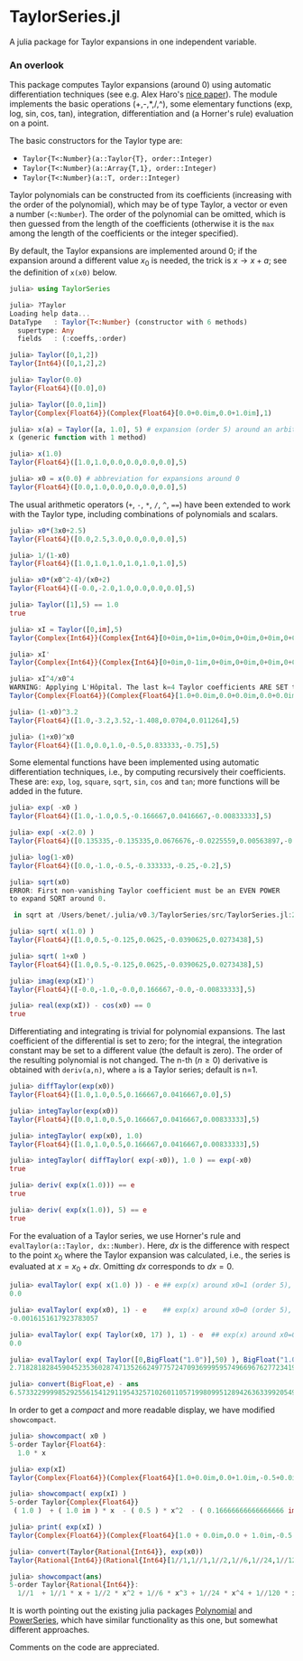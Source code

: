# TaylorSeries.jl

A julia package for Taylor expansions in one independent variable.


### An overlook

This package computes Taylor expansions (around 0) using automatic differentiation techniques (see e.g. Alex Haro's [nice paper][1]). The module implements the basic operations (+,-,*,/,^), some elementary functions (exp, log, sin, cos, tan), integration, differentiation and (a Horner's rule) evaluation on a point. 

The basic constructors for the Taylor type are:

- `Taylor{T<:Number}(a::Taylor{T}, order::Integer)`
- `Taylor{T<:Number}(a::Array{T,1}, order::Integer)` 
- `Taylor{T<:Number}(a::T, order::Integer)`

Taylor polynomials can be constructed from its coefficients (increasing with the order of the polynomial), which may be of type Taylor, a vector or even a number (`<:Number`). The order of the polynomial can be omitted, which is then guessed from the length of the coefficients (otherwise it is the `max` among the length of the coefficients or the integer specified). 

By default, the Taylor expansions are implemented around 0; if the expansion around a different value $x_0$ is needed, the trick is $x\to x+a$; see the definition of `x(x0)` below. 

```julia
julia> using TaylorSeries

julia> ?Taylor
Loading help data...
DataType   : Taylor{T<:Number} (constructor with 6 methods)
  supertype: Any
  fields   : (:coeffs,:order)

julia> Taylor([0,1,2])
Taylor{Int64}([0,1,2],2)

julia> Taylor(0.0)
Taylor{Float64}([0.0],0)

julia> Taylor([0.0,1im])
Taylor{Complex{Float64}}(Complex{Float64}[0.0+0.0im,0.0+1.0im],1)

julia> x(a) = Taylor([a, 1.0], 5) # expansion (order 5) around an arbitrary value a
x (generic function with 1 method)

julia> x(1.0)
Taylor{Float64}([1.0,1.0,0.0,0.0,0.0,0.0],5)

julia> x0 = x(0.0) # abbreviation for expansions around 0
Taylor{Float64}([0.0,1.0,0.0,0.0,0.0,0.0],5)

```

The usual arithmetic operators (`+`, `-`, `*`, `/`, `^`, `==`) have been extended to work with the Taylor type, including combinations of polynomials and scalars. 

```julia
julia> x0*(3x0+2.5)
Taylor{Float64}([0.0,2.5,3.0,0.0,0.0,0.0],5)

julia> 1/(1-x0)
Taylor{Float64}([1.0,1.0,1.0,1.0,1.0,1.0],5)

julia> x0*(x0^2-4)/(x0+2)
Taylor{Float64}([-0.0,-2.0,1.0,0.0,0.0,0.0],5)

julia> Taylor([1],5) == 1.0
true

julia> xI = Taylor([0,im],5)
Taylor{Complex{Int64}}(Complex{Int64}[0+0im,0+1im,0+0im,0+0im,0+0im,0+0im],5)

julia> xI'
Taylor{Complex{Int64}}(Complex{Int64}[0+0im,0-1im,0+0im,0+0im,0+0im,0+0im],5)

julia> xI^4/x0^4
WARNING: Applying L'Hôpital. The last k=4 Taylor coefficients ARE SET to 0.
Taylor{Complex{Float64}}(Complex{Float64}[1.0+0.0im,0.0+0.0im,0.0+0.0im,0.0+0.0im,0.0+0.0im,0.0+0.0im],5)

julia> (1-x0)^3.2
Taylor{Float64}([1.0,-3.2,3.52,-1.408,0.0704,0.011264],5)

julia> (1+x0)^x0
Taylor{Float64}([1.0,0.0,1.0,-0.5,0.833333,-0.75],5)

```

Some elemental functions have been implemented using automatic differentiation techniques, i.e., by computing recursively their coefficients. These are: `exp`, `log`, `square`, `sqrt`, `sin`, `cos` and `tan`; more functions will be added in the future.
```julia
julia> exp( -x0 )
Taylor{Float64}([1.0,-1.0,0.5,-0.166667,0.0416667,-0.00833333],5)

julia> exp( -x(2.0) )
Taylor{Float64}([0.135335,-0.135335,0.0676676,-0.0225559,0.00563897,-0.00112779],5)

julia> log(1-x0)
Taylor{Float64}([0.0,-1.0,-0.5,-0.333333,-0.25,-0.2],5)

julia> sqrt(x0)
ERROR: First non-vanishing Taylor coefficient must be an EVEN POWER
to expand SQRT around 0.

 in sqrt at /Users/benet/.julia/v0.3/TaylorSeries/src/TaylorSeries.jl:281

julia> sqrt( x(1.0) )
Taylor{Float64}([1.0,0.5,-0.125,0.0625,-0.0390625,0.0273438],5)

julia> sqrt( 1+x0 )
Taylor{Float64}([1.0,0.5,-0.125,0.0625,-0.0390625,0.0273438],5)

julia> imag(exp(xI)')
Taylor{Float64}([-0.0,-1.0,-0.0,0.166667,-0.0,-0.00833333],5)

julia> real(exp(xI)) - cos(x0) == 0
true

```

Differentiating and integrating is trivial for polynomial expansions. The last coefficient of the differential is set to zero; for the integral, the integration constant may be set to a different value (the default is zero). The order of the resulting polynomial is not changed. The n-th ($n\ge 0$) derivative is obtained with `deriv(a,n)`, where `a` is a Taylor series; default is n=1.

```julia
julia> diffTaylor(exp(x0))
Taylor{Float64}([1.0,1.0,0.5,0.166667,0.0416667,0.0],5)

julia> integTaylor(exp(x0))
Taylor{Float64}([0.0,1.0,0.5,0.166667,0.0416667,0.00833333],5)

julia> integTaylor( exp(x0), 1.0)
Taylor{Float64}([1.0,1.0,0.5,0.166667,0.0416667,0.00833333],5)

julia> integTaylor( diffTaylor( exp(-x0)), 1.0 ) == exp(-x0)
true

julia> deriv( exp(x(1.0))) == e
true

julia> deriv( exp(x(1.0)), 5) == e
true
```

For the evaluation of a Taylor series, we use Horner's rule and `evalTaylor(a::Taylor, dx::Number)`. Here, $dx$ is the difference with respect to the point $x_0$ where the Taylor expansion was calculated, i.e., the series is evaluated at $x = x_0 + dx$. Omitting $dx$ corresponds to $dx=0$.

```julia
julia> evalTaylor( exp( x(1.0) )) - e ## exp(x) around x0=1 (order 5), evaluated there (dx=0)
0.0

julia> evalTaylor( exp(x0), 1) - e    ## exp(x) around x0=0 (order 5), evaluated at x=1
-0.0016151617923783057

julia> evalTaylor( exp( Taylor(x0, 17) ), 1) - e  ## exp(x) around x0=0 (order 17), evaluated at x=1
0.0

julia> evalTaylor( exp( Taylor([0,BigFloat("1.0")],50) ), BigFloat("1.0") )
2.718281828459045235360287471352662497757247093699959574966967627723419298053556e+00 with 256 bits of precision

julia> convert(BigFloat,e) - ans
6.573322999985292556154129119543257102601105719980995128942636339920549561322098e-67 with 256 bits of precision

```

In order to get a *compact* and more readable display, we have modified `showcompact`.
```julia
julia> showcompact( x0 )
5-order Taylor{Float64}:
  1.0 * x 

julia> exp(xI)
Taylor{Complex{Float64}}(Complex{Float64}[1.0+0.0im,0.0+1.0im,-0.5+0.0im,0.0-0.166667im,0.0416667+0.0im,0.0+0.00833333im],5)

julia> showcompact( exp(xI) )
5-order Taylor{Complex{Float64}}
 ( 1.0 )  + ( 1.0 im ) * x  - ( 0.5 ) * x^2  - ( 0.16666666666666666 im ) * x^3  + ( 0.041666666666666664 ) * x^4  + ( 0.008333333333333333 im ) * x^5 ) 

julia> print( exp(xI) )
Taylor{Complex{Float64}}(Complex{Float64}[1.0 + 0.0im,0.0 + 1.0im,-0.5 + 0.0im,0.0 - 0.16666666666666666im,0.041666666666666664 + 0.0im,0.0 + 0.008333333333333333im],5)

julia> convert(Taylor{Rational{Int64}}, exp(x0))
Taylor{Rational{Int64}}(Rational{Int64}[1//1,1//1,1//2,1//6,1//24,1//120],5)

julia> showcompact(ans)
5-order Taylor{Rational{Int64}}:
  1//1  + 1//1 * x + 1//2 * x^2 + 1//6 * x^3 + 1//24 * x^4 + 1//120 * x^5 

```

It is worth pointing out the existing julia packages [Polynomial][2] and [PowerSeries][3], which have similar functionality as this one, but somewhat different approaches.

Comments on the code are appreciated.

[1]: http://www.maia.ub.es/~alex/admcds/admcds.pdf
[2]: https://github.com/vtjnash/Polynomial.jl
[3]: https://github.com/jwmerrill/PowerSeries.jl

